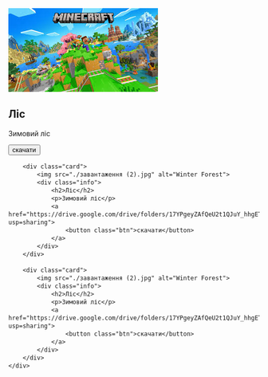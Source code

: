 <!DOCTYPE html>
<html lang="en">
<head>
    <meta charset="UTF-8">
    <meta name="viewport" content="width=device-width, initial-scale=1.0">
    <title>Centered Cards</title>
    <link rel="stylesheet" type="text/css" href="stail.css">
</head>
<body>
    <div class="container">
        <div class="card">
            <img src="./завантаження (2).jpg" alt="Winter Forest">
            <div class="info">
                <h2>Ліс</h2>
                <p>Зимовий ліс</p>
                <a href="https://drive.google.com/drive/folders/17YPgeyZAfQeU2t1QJuY_hhgETOhHUheQ?usp=sharing">
                    <button class="btn">скачати</button>
                </a>
            </div>
        </div>
        
        <div class="card">
            <img src="./завантаження (2).jpg" alt="Winter Forest">
            <div class="info">
                <h2>Ліс</h2>
                <p>Зимовий ліс</p>
                <a href="https://drive.google.com/drive/folders/17YPgeyZAfQeU2t1QJuY_hhgETOhHUheQ?usp=sharing">
                    <button class="btn">скачати</button>
                </a>
            </div>
        </div>
        
        <div class="card">
            <img src="./завантаження (2).jpg" alt="Winter Forest">
            <div class="info">
                <h2>Ліс</h2>
                <p>Зимовий ліс</p>
                <a href="https://drive.google.com/drive/folders/17YPgeyZAfQeU2t1QJuY_hhgETOhHUheQ?usp=sharing">
                    <button class="btn">скачати</button>
                </a>
            </div>
        </div>
    </div>
</body>
</html>

